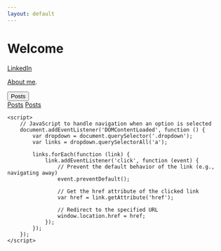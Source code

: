 ```yaml
---
layout: default
---
```


# Welcome

[LinkedIn](https://www.linkedin.com/in/owen-williams-6768071b7)

[About me](./Aboutme.md).

<!DOCTYPE html>
<html>
<head>
    <title>Dropdown Menu</title>
    <style>
        /* Styles for the dropdown menu (similar to previous examples) */
        /* ... */
    </style>
</head>
<body>
    <div class="dropdown">
        <button class="dropbtn">Posts</button>
        <div class="dropdown-content">
            <a href="https://owenw1lliams.github.io/posts.html">Posts</a>
            <a href="https://owenw1lliams.github.io/posts.html">Posts</a>
            <!-- Add more links to your blog posts with their respective URLs -->
        </div>
    </div>

    <script>
        // JavaScript to handle navigation when an option is selected
        document.addEventListener('DOMContentLoaded', function () {
            var dropdown = document.querySelector('.dropdown');
            var links = dropdown.querySelectorAll('a');

            links.forEach(function (link) {
                link.addEventListener('click', function (event) {
                    // Prevent the default behavior of the link (e.g., navigating away)
                    event.preventDefault();

                    // Get the href attribute of the clicked link
                    var href = link.getAttribute('href');

                    // Redirect to the specified URL
                    window.location.href = href;
                });
            });
        });
    </script>
</body>
</html>


